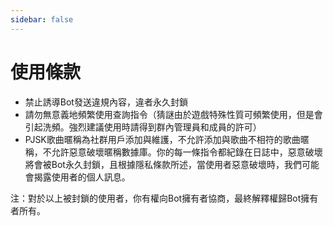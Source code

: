 ```yaml
---
sidebar: false
---
```

# 使用條款

- 禁止誘導Bot發送違規內容，違者永久封鎖
- 請勿無意義地頻繁使用查詢指令（猜謎由於遊戲特殊性質可頻繁使用，但是會引起洗頻。強烈建議使用時請得到群內管理員和成員的許可）
- PJSK歌曲暱稱為社群用戶添加與維護，不允許添加與歌曲不相符的歌曲暱稱，不允許惡意破壞暱稱數據庫。你的每一條指令都紀錄在日誌中，惡意破壞將會被Bot永久封鎖，且根據隱私條款所述，當使用者惡意破壞時，我們可能會揭露使用者的個人訊息。

注：對於以上被封鎖的使用者，你有權向Bot擁有者協商，最終解釋權歸Bot擁有者所有。